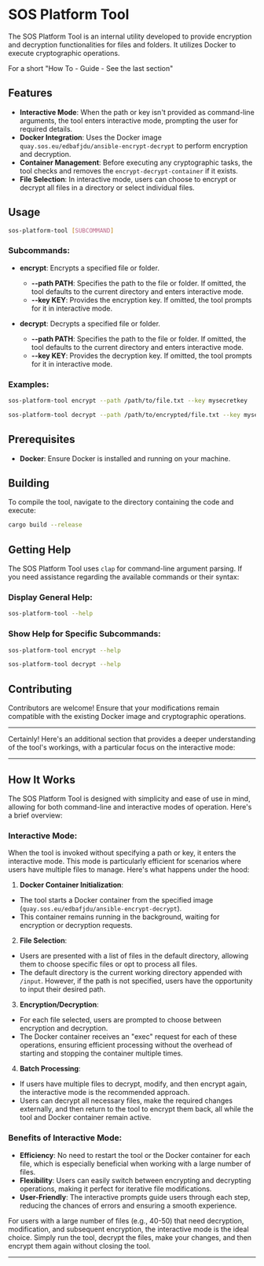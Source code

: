# SOS Platform Tool

The SOS Platform Tool is an internal utility developed to provide encryption and decryption functionalities for files and folders. It utilizes Docker to execute cryptographic operations.

For a short "How To - Guide - See the last section"

## Features

- **Interactive Mode**: When the path or key isn't provided as command-line arguments, the tool enters interactive mode, prompting the user for required details.
- **Docker Integration**: Uses the Docker image `quay.sos.eu/edbafjdu/ansible-encrypt-decrypt` to perform encryption and decryption.
- **Container Management**: Before executing any cryptographic tasks, the tool checks and removes the `encrypt-decrypt-container` if it exists.
- **File Selection**: In interactive mode, users can choose to encrypt or decrypt all files in a directory or select individual files.

## Usage

```bash
sos-platform-tool [SUBCOMMAND]
```

### Subcommands:

- **encrypt**: Encrypts a specified file or folder.
  - **--path PATH**: Specifies the path to the file or folder. If omitted, the tool defaults to the current directory and enters interactive mode.
  - **--key KEY**: Provides the encryption key. If omitted, the tool prompts for it in interactive mode.

- **decrypt**: Decrypts a specified file or folder.
  - **--path PATH**: Specifies the path to the file or folder. If omitted, the tool defaults to the current directory and enters interactive mode.
  - **--key KEY**: Provides the decryption key. If omitted, the tool prompts for it in interactive mode.

### Examples:

```bash
sos-platform-tool encrypt --path /path/to/file.txt --key mysecretkey
```

```bash
sos-platform-tool decrypt --path /path/to/encrypted/file.txt --key mysecretkey
```

## Prerequisites

- **Docker**: Ensure Docker is installed and running on your machine.

## Building

To compile the tool, navigate to the directory containing the code and execute:

```bash
cargo build --release
```

## Getting Help

The SOS Platform Tool uses `clap` for command-line argument parsing. If you need assistance regarding the available commands or their syntax:

### Display General Help:

```bash
sos-platform-tool --help
```

### Show Help for Specific Subcommands:

```bash
sos-platform-tool encrypt --help
```

```bash
sos-platform-tool decrypt --help
```

## Contributing

Contributors are welcome! Ensure that your modifications remain compatible with the existing Docker image and cryptographic operations.

---

Certainly! Here's an additional section that provides a deeper understanding of the tool's workings, with a particular focus on the interactive mode:

---

## How It Works

The SOS Platform Tool is designed with simplicity and ease of use in mind, allowing for both command-line and interactive modes of operation. Here's a brief overview:

### Interactive Mode:

When the tool is invoked without specifying a path or key, it enters the interactive mode. This mode is particularly efficient for scenarios where users have multiple files to manage. Here's what happens under the hood:

1. **Docker Container Initialization**:
  - The tool starts a Docker container from the specified image (`quay.sos.eu/edbafjdu/ansible-encrypt-decrypt`).
  - This container remains running in the background, waiting for encryption or decryption requests.

2. **File Selection**:
  - Users are presented with a list of files in the default directory, allowing them to choose specific files or opt to process all files.
  - The default directory is the current working directory appended with `/input`. However, if the path is not specified, users have the opportunity to input their desired path.

3. **Encryption/Decryption**:
  - For each file selected, users are prompted to choose between encryption and decryption.
  - The Docker container receives an "exec" request for each of these operations, ensuring efficient processing without the overhead of starting and stopping the container multiple times.

4. **Batch Processing**:
  - If users have multiple files to decrypt, modify, and then encrypt again, the interactive mode is the recommended approach.
  - Users can decrypt all necessary files, make the required changes externally, and then return to the tool to encrypt them back, all while the tool and Docker container remain active.

### Benefits of Interactive Mode:

- **Efficiency**: No need to restart the tool or the Docker container for each file, which is especially beneficial when working with a large number of files.
- **Flexibility**: Users can easily switch between encrypting and decrypting operations, making it perfect for iterative file modifications.
- **User-Friendly**: The interactive prompts guide users through each step, reducing the chances of errors and ensuring a smooth experience.

For users with a large number of files (e.g., 40-50) that need decryption, modification, and subsequent encryption, the interactive mode is the ideal choice. Simply run the tool, decrypt the files, make your changes, and then encrypt them again without closing the tool.

---
